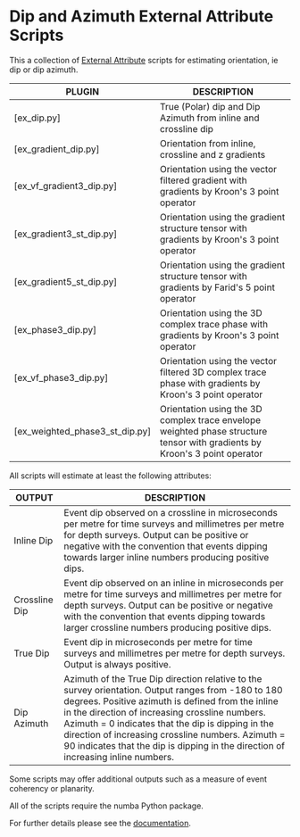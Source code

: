 # Dip and Azimuth External Attribute Scripts
This a collection of [External Attribute](http://waynegm.github.io/OpendTect-Plugin-Docs/Attributes/ExternalAttrib/) scripts for estimating orientation, ie dip or dip azimuth.

| PLUGIN | DESCRIPTION |
|--------|-------------|
| [ex_dip.py] | True (Polar) dip and Dip Azimuth from inline and crossline dip |
| [ex_gradient_dip.py] | Orientation from inline, crossline and z gradients |
| [ex_vf_gradient3_dip.py] | Orientation using the vector filtered gradient with gradients by Kroon's 3 point operator |
| [ex_gradient3_st_dip.py] | Orientation using the gradient structure tensor with gradients by Kroon's 3 point operator|
| [ex_gradient5_st_dip.py] | Orientation using the gradient structure tensor with gradients by Farid's 5 point operator|
| [ex_phase3_dip.py] | Orientation using the 3D complex trace phase with gradients by Kroon's 3 point operator |
| [ex_vf_phase3_dip.py] | Orientation using the vector filtered 3D complex trace phase with gradients by Kroon's 3 point operator |
| [ex_weighted_phase3_st_dip.py] | Orientation using the 3D complex trace envelope weighted phase structure tensor with gradients by Kroon's 3 point operator |

All scripts will estimate at least the following attributes:

| OUTPUT     | DESCRIPTION
|------------|----------------|
| Inline Dip | Event dip observed on a crossline in microseconds per metre for time surveys and millimetres per metre for depth surveys. Output can be positive or negative with the convention that events dipping towards larger inline numbers producing positive dips. |
| Crossline Dip | Event dip observed on an inline in microseconds per metre for time surveys and millimetres per metre for depth surveys. Output can be positive or negative with the convention that events dipping towards larger crossline numbers producing positive dips. |
| True Dip | Event dip in microseconds per metre for time surveys and millimetres per metre for depth surveys. Output is always positive. |
| Dip Azimuth | Azimuth of the True Dip direction relative to the survey orientation. Output ranges from -180 to 180 degrees. Positive azimuth is defined from the inline in the direction of increasing crossline numbers. Azimuth = 0 indicates that the dip is dipping in the direction of increasing crossline numbers. Azimuth = 90 indicates that the dip is dipping in the direction of increasing inline numbers. |

Some scripts may offer additional outputs such as a measure of event coherency or planarity.

All of the scripts require the numba Python package.

For further details please see the [documentation](http://waynegm.github.io/OpendTect-Plugin-Docs/External_Attributes/DipAndAzimuth).
